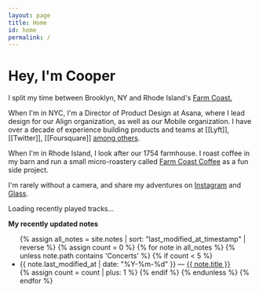 ```yaml
---
layout: page
title: Home
id: home
permalink: /
---
```


# Hey, I'm Cooper

I split my time between Brooklyn, NY and Rhode Island's [Farm Coast.](https://www.nytimes.com/2023/10/09/travel/east-bay-rhode-island.html) 

When I'm in NYC, I'm a Director of Product Design at Asana, where I lead design for our Align organization, as well as our Mobile organization. I have over a decade of experience building products and teams at [[Lyft]], [[Twitter]], [[Foursquare]] [among others](https://read.cv/coops). 

When I'm in Rhode Island, I look after our 1754 farmhouse. I roast coffee in my barn and run a small micro-roastery called [Farm Coast Coffee](https://farmcoastcoffee.square.site) as a fun side project.

I'm rarely without a camera, and share my adventures on [Instagram](https://www.instagram.com/coopersmith) and [Glass](https://glass.photo/coop). 

<div id="recently-played">
  <p>Loading recently played tracks...</p>
</div>

<!-- <div id="last-checkin">
  <p>Loading last location...</p>
</div> -->

<strong>My recently updated notes</strong>

<!-- <h3>Recently Updated</h3> -->
<ul>
  {% assign all_notes = site.notes | sort: "last_modified_at_timestamp" | reverse %}
  {% assign count = 0 %}
  {% for note in all_notes %}
    {% unless note.path contains 'Concerts' %}
      {% if count < 5 %}
        <li>
          {{ note.last_modified_at | date: "%Y-%m-%d" }} — <a class="internal-link" href="{{ site.baseurl }}{{ note.url }}">{{ note.title }}</a>
        </li>
        {% assign count = count | plus: 1 %}
      {% endif %}
    {% endunless %}
  {% endfor %}
</ul>

<!-- <h3>Recently Created</h3>
<ul>
  {% assign new_notes = site.notes | sort: "created_at_timestamp" | reverse %}
  {% for note in new_notes limit: 5 %}
    <li>
      {{ note.created_at | date: "%Y-%m-%d" }} — <a class="internal-link" href="{{ site.baseurl }}{{ note.url }}">{{ note.title }}</a>
    </li>
  {% endfor %}
</ul>
-->
<style>
  .wrapper {
    max-width: 46em;
  }
</style>

<script src="{{ site.baseurl }}/assets/js/lastfm.js"></script>
<!-- <script src="{{ site.baseurl }}/assets/js/foursquare.js"></script> -->
